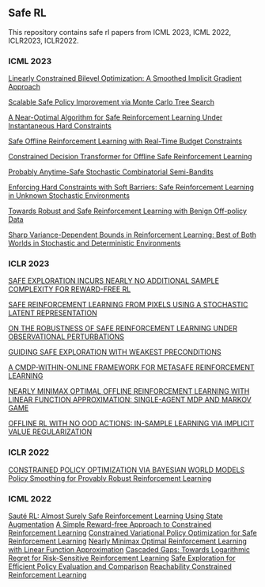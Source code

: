 ## Safe RL
This repository contains safe rl papers from ICML 2023, ICML 2022, ICLR2023, ICLR2022.

### ICML 2023


[Linearly Constrained Bilevel Optimization: A Smoothed Implicit Gradient Approach](http://proceedings.mlr.press/v202/khanduri23a/khanduri23a.pdf)

[Scalable Safe Policy Improvement via Monte Carlo Tree Search
](http://proceedings.mlr.press/v202/castellini23a/castellini23a.pdf)

[A Near-Optimal Algorithm for Safe Reinforcement Learning Under
Instantaneous Hard Constraints](http://proceedings.mlr.press/v202/shi23c/shi23c.pdf)

[Safe Offline Reinforcement Learning with Real-Time Budget Constraints](http://proceedings.mlr.press/v202/lin23h/lin23h.pdf)

[Constrained Decision Transformer for Offline Safe Reinforcement Learning](http://proceedings.mlr.press/v202/liu23m/liu23m.pdf)

[Probably Anytime-Safe Stochastic Combinatorial Semi-Bandits](http://proceedings.mlr.press/v202/hou23d/hou23d.pdf)

[Enforcing Hard Constraints with Soft Barriers:
Safe Reinforcement Learning in Unknown Stochastic Environments](http://proceedings.mlr.press/v202/wang23as/wang23as.pdf)

[Towards Robust and Safe Reinforcement Learning with Benign Off-policy Data](http://proceedings.mlr.press/v202/liu23l/liu23l.pdf)

[Sharp Variance-Dependent Bounds in Reinforcement Learning: Best of Both
Worlds in Stochastic and Deterministic Environments](http://proceedings.mlr.press/v202/zhou23t/zhou23t.pdf)


### ICLR 2023

[SAFE EXPLORATION INCURS NEARLY NO ADDITIONAL
SAMPLE COMPLEXITY FOR REWARD-FREE RL](https://openreview.net/pdf?id=wNUgn1n6esQ)

[SAFE REINFORCEMENT LEARNING FROM PIXELS
USING A STOCHASTIC LATENT REPRESENTATION](https://openreview.net/pdf?id=b39dQt_uffW)

[ON THE ROBUSTNESS OF SAFE REINFORCEMENT
LEARNING UNDER OBSERVATIONAL PERTURBATIONS](https://openreview.net/pdf?id=jbIYfq4Tr-)

[GUIDING SAFE EXPLORATION WITH
WEAKEST PRECONDITIONS](https://openreview.net/pdf?id=zzqBoIFOQ1)

[A CMDP-WITHIN-ONLINE FRAMEWORK FOR METASAFE REINFORCEMENT LEARNING](https://openreview.net/pdf?id=mbxz9Cjehr)

[NEARLY MINIMAX OPTIMAL OFFLINE REINFORCEMENT LEARNING WITH LINEAR FUNCTION APPROXIMATION: SINGLE-AGENT MDP AND MARKOV GAME](https://openreview.net/pdf?id=UP_GHHPw7rP)

[OFFLINE RL WITH NO OOD ACTIONS: IN-SAMPLE
LEARNING VIA IMPLICIT VALUE REGULARIZATION](https://openreview.net/pdf?id=ueYYgo2pSSU)


### ICLR 2022
[CONSTRAINED POLICY OPTIMIZATION VIA BAYESIAN WORLD MODELS](https://openreview.net/pdf?id=PRZoSmCinhf)
[Policy Smoothing for Provably Robust Reinforcement Learning](https://openreview.net/pdf?id=mwdfai8NBrJ)

### ICML 2022
[Sauté RL: Almost Surely Safe Reinforcement Learning Using State Augmentation](https://proceedings.mlr.press/v162/sootla22a/sootla22a.pdf)
[A Simple Reward-free Approach to Constrained Reinforcement Learning](https://proceedings.mlr.press/v162/miryoosefi22a/miryoosefi22a.pdf)
[Constrained Variational Policy Optimization for Safe Reinforcement Learning](https://proceedings.mlr.press/v162/liu22b/liu22b.pdf)
[Nearly Minimax Optimal Reinforcement Learning with Linear Function Approximation](https://proceedings.mlr.press/v162/hu22a/hu22a.pdf)
[Cascaded Gaps: Towards Logarithmic Regret for Risk-Sensitive Reinforcement Learning](https://proceedings.mlr.press/v162/fei22b/fei22b.pdf)
[Safe Exploration for Efficient Policy Evaluation and Comparison](https://proceedings.mlr.press/v162/wan22b/wan22b.pdf)
[Reachability Constrained Reinforcement Learning](https://proceedings.mlr.press/v162/yu22d/yu22d.pdf)
